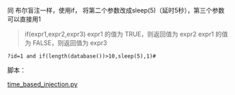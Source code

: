 同 布尔盲注一样，使用if， 将第二个参数改成sleep(5)（延时5秒），第三个参数可以直接用1

> if(expr1,expr2,expr3)
> expr1 的值为 TRUE，则返回值为 expr2 
> expr1 的值为 FALSE，则返回值为 expr3

```
?id=1 and if(length(database())>10,sleep(5),1)#
```

脚本：

[time_based_injection.py](./time_based_injection.py)